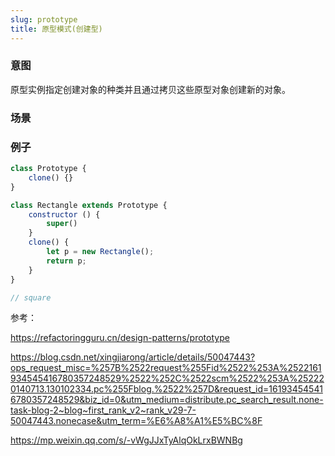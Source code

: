 ```yaml
---
slug: prototype
title: 原型模式(创建型)
---
```


### 意图

原型实例指定创建对象的种类并且通过拷贝这些原型对象创建新的对象。

### 场景

### 例子

```javascript
class Prototype {
    clone() {}
}

class Rectangle extends Prototype {
    constructor () {
        super()
    }
    clone() {
        let p = new Rectangle();
        return p;
    }
}

// square
```

参考：

https://refactoringguru.cn/design-patterns/prototype

https://blog.csdn.net/xingjiarong/article/details/50047443?ops_request_misc=%257B%2522request%255Fid%2522%253A%2522161934545416780357248529%2522%252C%2522scm%2522%253A%252220140713.130102334.pc%255Fblog.%2522%257D&request_id=161934545416780357248529&biz_id=0&utm_medium=distribute.pc_search_result.none-task-blog-2~blog~first_rank_v2~rank_v29-7-50047443.nonecase&utm_term=%E6%A8%A1%E5%BC%8F

https://mp.weixin.qq.com/s/-vWgJJxTyAlqOkLrxBWNBg